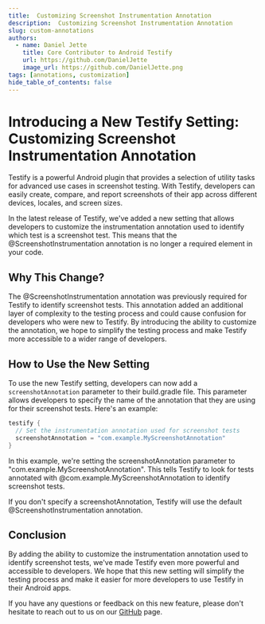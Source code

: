 ```yaml
---
title:  Customizing Screenshot Instrumentation Annotation
description:  Customizing Screenshot Instrumentation Annotation
slug: custom-annotations
authors:
  - name: Daniel Jette
    title: Core Contributor to Android Testify
    url: https://github.com/DanielJette
    image_url: https://github.com/DanielJette.png
tags: [annotations, customization]
hide_table_of_contents: false
---
```


# Introducing a New Testify Setting: Customizing Screenshot Instrumentation Annotation

Testify is a powerful Android plugin that provides a selection of utility tasks for advanced use cases in screenshot testing. With Testify, developers can easily create, compare, and report screenshots of their app across different devices, locales, and screen sizes.

In the latest release of Testify, we've added a new setting that allows developers to customize the instrumentation annotation used to identify which test is a screenshot test. This means that the @ScreenshotInstrumentation annotation is no longer a required element in your code.

## Why This Change?

The @ScreenshotInstrumentation annotation was previously required for Testify to identify screenshot tests. This annotation added an additional layer of complexity to the testing process and could cause confusion for developers who were new to Testify. By introducing the ability to customize the annotation, we hope to simplify the testing process and make Testify more accessible to a wider range of developers.

## How to Use the New Setting

To use the new Testify setting, developers can now add a `screenshotAnnotation` parameter to their build.gradle file. This parameter allows developers to specify the name of the annotation that they are using for their screenshot tests. Here's an example:

```gradle
testify {
  // Set the instrumentation annotation used for screenshot tests
  screenshotAnnotation = "com.example.MyScreenshotAnnotation"
}
```
In this example, we're setting the screenshotAnnotation parameter to "com.example.MyScreenshotAnnotation". This tells Testify to look for tests annotated with @com.example.MyScreenshotAnnotation to identify screenshot tests.

If you don't specify a screenshotAnnotation, Testify will use the default @ScreenshotInstrumentation annotation.

## Conclusion

By adding the ability to customize the instrumentation annotation used to identify screenshot tests, we've made Testify even more powerful and accessible to developers. We hope that this new setting will simplify the testing process and make it easier for more developers to use Testify in their Android apps.

If you have any questions or feedback on this new feature, please don't hesitate to reach out to us on our [GitHub](https://github.com/ndtp/android-testify/issues) page.
